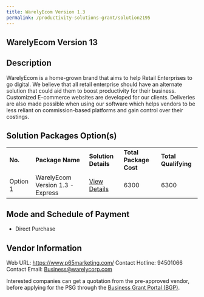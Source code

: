 ```yaml
---
title: WarelyEcom Version 1.3
permalink: /productivity-solutions-grant/solution2195
---
```


## WarelyEcom Version 13

## Description

WarelyEcom is a home-grown brand that aims to help Retail Enterprises to go digital. We believe that all retail enterprise should have an alternate solution that could aid them to boost productivity for their business. Customized E-commerce websites are developed for our clients. Deliveries are also made possible when using our software which helps vendors to be less reliant on commission-based platforms and gain control over their costings.

## Solution Packages Option(s)

<table>
<tr>
<td><b>No.</b></td>
<td><b>Package Name</b></td>
<td><b>Solution Details</b></td>
<td><b>Total Package Cost</b></td>
<td><b>Total Qualifying</b></td>
</tr>
<tr>
<td>Option 1</td>
<td>WarelyEcom Version 1.3 - Express</td>
<td><a href='https://www.gobusiness.gov.sg/images/psg/Plus65Marketing20200814_Desensitised_Annex_3_Part_1.pdf'>View Details</a></td>
<td>6300</td>
<td>6300</td>
</tr>
</table>

## Mode and Schedule of Payment

 - Direct Purchase

## Vendor Information

 Web URL: https://www.p65marketing.com/ 
Contact Hotline: 94501066 
Contact Email: Business@warelycorp.com 


Interested companies can get a quotation from the pre-approved vendor, before applying for the PSG through the <a href='https://www.businessgrants.gov.sg/'>Business Grant Portal (BGP)</a>.
